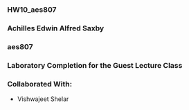 ### HW10_aes807
### Achilles Edwin Alfred Saxby
### aes807
### Laboratory Completion for the Guest Lecture Class
### Collaborated With:
  - Vishwajeet Shelar
